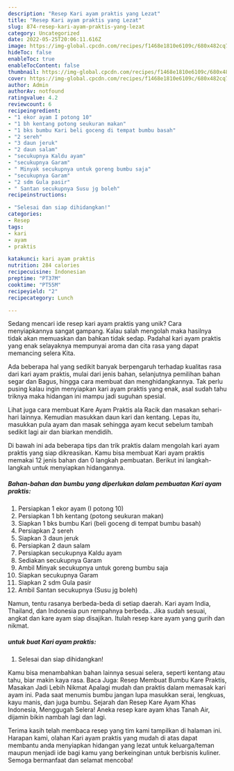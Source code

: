```yaml
---
description: "Resep Kari ayam praktis yang Lezat"
title: "Resep Kari ayam praktis yang Lezat"
slug: 874-resep-kari-ayam-praktis-yang-lezat
category: Uncategorized
date: 2022-05-25T20:06:11.616Z
image: https://img-global.cpcdn.com/recipes/f1468e1810e6109c/680x482cq70/kari-ayam-praktis-foto-resep-utama.jpg
hideToc: false
enableToc: true
enableTocContent: false
thumbnail: https://img-global.cpcdn.com/recipes/f1468e1810e6109c/680x482cq70/kari-ayam-praktis-foto-resep-utama.jpg
cover: https://img-global.cpcdn.com/recipes/f1468e1810e6109c/680x482cq70/kari-ayam-praktis-foto-resep-utama.jpg
author: Admin
authorAv: notfound
ratingvalue: 4.2
reviewcount: 6
recipeingredient:
- "1 ekor ayam I potong 10"
- "1 bh kentang potong seukuran makan"
- "1 bks bumbu Kari beli goceng di tempat bumbu basah"
- "2 sereh"
- "3 daun jeruk"
- "2 daun salam"
- "secukupnya Kaldu ayam"
- "secukupnya Garam"
- " Minyak secukupnya untuk goreng bumbu saja"
- "secukupnya Garam"
- "2 sdm Gula pasir"
- " Santan secukupnya Susu jg boleh"
recipeinstructions:

- "Selesai dan siap dihidangkan!"
categories:
- Resep
tags:
- kari
- ayam
- praktis

katakunci: kari ayam praktis 
nutrition: 284 calories
recipecuisine: Indonesian
preptime: "PT37M"
cooktime: "PT55M"
recipeyield: "2"
recipecategory: Lunch

---
```





Sedang mencari ide resep kari ayam praktis yang unik? Cara menyiapkannya sangat gampang. Kalau salah mengolah maka hasilnya tidak akan memuaskan dan bahkan tidak sedap. Padahal kari ayam praktis yang enak selayaknya mempunyai aroma dan cita rasa yang dapat memancing selera Kita.





Ada beberapa hal yang sedikit banyak berpengaruh terhadap kualitas rasa dari kari ayam praktis, mulai dari jenis bahan, selanjutnya pemilihan bahan segar dan Bagus, hingga cara membuat dan menghidangkannya. Tak perlu pusing kalau ingin menyiapkan kari ayam praktis yang enak,      asal sudah tahu triknya maka hidangan ini mampu jadi suguhan spesial.














Lihat juga cara membuat Kare Ayam Praktis ala Racik dan masakan sehari-hari lainnya. Kemudian masukkan daun kari dan kentang. Lepas itu, masukkan pula ayam dan masak sehingga ayam kecut sebelum tambah sedikit lagi air dan biarkan mendidih.






Di bawah ini ada beberapa tips dan trik praktis dalam mengolah kari ayam praktis yang siap dikreasikan. Kamu bisa membuat Kari ayam praktis memakai 12 jenis bahan dan 0 langkah pembuatan. Berikut ini langkah-langkah untuk menyiapkan hidangannya.

<!--inarticleads1-->

##### Bahan-bahan dan bumbu yang diperlukan dalam pembuatan Kari ayam praktis:

1. Persiapkan 1 ekor ayam (I potong 10)
1. Persiapkan 1 bh kentang (potong seukuran makan)
1. Siapkan 1 bks bumbu Kari (beli goceng di tempat bumbu basah)
1. Persiapkan 2 sereh
1. Siapkan 3 daun jeruk
1. Persiapkan 2 daun salam
1. Persiapkan secukupnya Kaldu ayam
1. Sediakan secukupnya Garam
1. Ambil  Minyak secukupnya untuk goreng bumbu saja
1. Siapkan secukupnya Garam
1. Siapkan 2 sdm Gula pasir
1. Ambil  Santan secukupnya (Susu jg boleh)


Namun, tentu rasanya berbeda-beda di setiap daerah. Kari ayam India, Thailand, dan Indonesia pun rempahnya berbeda.. Jika sudah sesuai, angkat dan kare ayam siap disajikan. Itulah resep kare ayam yang gurih dan nikmat. 

<!--inarticleads2-->

#####  untuk buat Kari ayam praktis:


1. Selesai dan siap dihidangkan!

Kamu bisa menambahkan bahan lainnya sesuai selera, seperti kentang atau tahu, biar makin kaya rasa. Baca Juga: Resep Membuat Bumbu Kare Praktis, Masakan Jadi Lebih Nikmat Apalagi mudah dan praktis dalam memasak kari ayam ini. Pada saat menumis bumbu jangan lupa masukkan serai, lengkuas, kayu manis, dan juga bumbu. Sejarah dan Resep Kare Ayam Khas Indonesia, Menggugah Selera! Aneka resep kare ayam khas Tanah Air, dijamin bikin nambah lagi dan lagi. 

Terima kasih telah membaca resep yang tim kami tampilkan di halaman ini. Harapan kami, olahan Kari ayam praktis yang mudah di atas dapat membantu anda menyiapkan hidangan yang lezat untuk keluarga/teman maupun menjadi ide bagi kamu yang berkeinginan untuk berbisnis kuliner. Semoga bermanfaat dan selamat mencoba!
